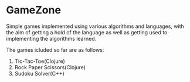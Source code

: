 # GameZone

Simple games implemented using various algorithms and languages, with the aim of getting a hold of the language as well as getting used to implementing the algorithms learned.

The games icluded so far are as follows:
1. Tic-Tac-Toe(Clojure)
2. Rock Paper Scissors(Clojure)
3. Sudoku Solver(C++)





